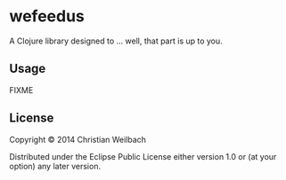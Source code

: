 # wefeedus

A Clojure library designed to ... well, that part is up to you.

## Usage

FIXME

## License

Copyright © 2014 Christian Weilbach

Distributed under the Eclipse Public License either version 1.0 or (at
your option) any later version.
